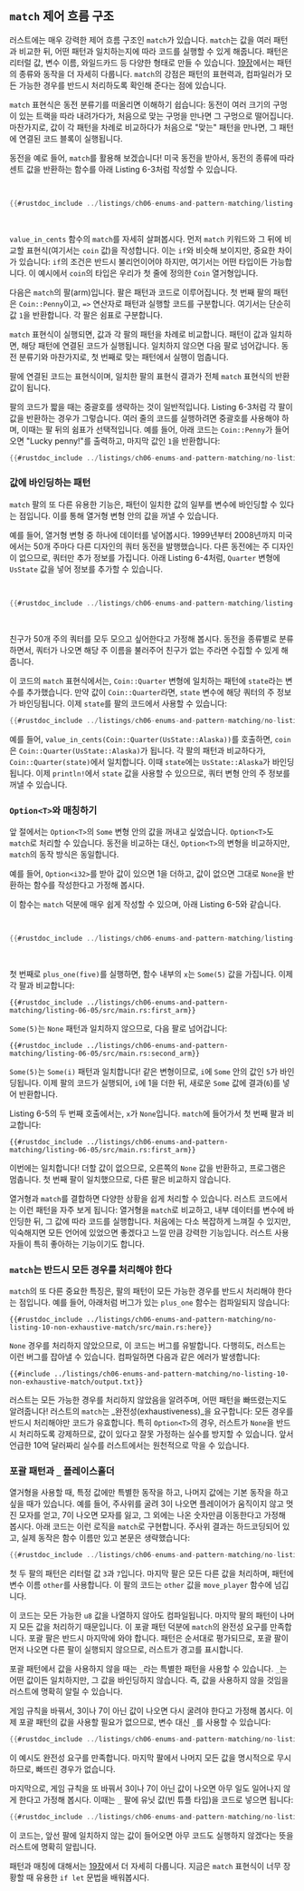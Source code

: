 <!-- 이전 제목. 삭제하지 마세요. 링크가 깨질 수 있습니다. -->

<a id="the-match-control-flow-operator"></a>

## `match` 제어 흐름 구조

러스트에는 매우 강력한 제어 흐름 구조인 `match`가 있습니다. `match`는 값을 여러 패턴과 비교한 뒤, 어떤 패턴과 일치하는지에 따라 코드를 실행할 수 있게 해줍니다. 패턴은 리터럴 값, 변수 이름, 와일드카드 등 다양한 형태로 만들 수 있습니다. [19장][ch19-00-patterns]<!-- ignore -->에서는 패턴의 종류와 동작을 더 자세히 다룹니다. `match`의 강점은 패턴의 표현력과, 컴파일러가 모든 가능한 경우를 반드시 처리하도록 확인해 준다는 점에 있습니다.

`match` 표현식은 동전 분류기를 떠올리면 이해하기 쉽습니다: 동전이 여러 크기의 구멍이 있는 트랙을 따라 내려가다가, 처음으로 맞는 구멍을 만나면 그 구멍으로 떨어집니다. 마찬가지로, 값이 각 패턴을 차례로 비교하다가 처음으로 "맞는" 패턴을 만나면, 그 패턴에 연결된 코드 블록이 실행됩니다.

동전을 예로 들어, `match`를 활용해 보겠습니다! 미국 동전을 받아서, 동전의 종류에 따라 센트 값을 반환하는 함수를 아래 Listing 6-3처럼 작성할 수 있습니다.

<Listing number="6-3" caption="열거형의 변형을 패턴으로 사용하는 `enum`과 `match` 표현식">

```rust
{{#rustdoc_include ../listings/ch06-enums-and-pattern-matching/listing-06-03/src/main.rs:here}}
```

</Listing>

`value_in_cents` 함수의 `match`를 자세히 살펴봅시다. 먼저 `match` 키워드와 그 뒤에 비교할 표현식(여기서는 `coin` 값)을 작성합니다. 이는 `if`와 비슷해 보이지만, 중요한 차이가 있습니다: `if`의 조건은 반드시 불리언이어야 하지만, 여기서는 어떤 타입이든 가능합니다. 이 예시에서 `coin`의 타입은 우리가 첫 줄에 정의한 `Coin` 열거형입니다.

다음은 `match`의 팔(arm)입니다. 팔은 패턴과 코드로 이루어집니다. 첫 번째 팔의 패턴은 `Coin::Penny`이고, `=>` 연산자로 패턴과 실행할 코드를 구분합니다. 여기서는 단순히 값 `1`을 반환합니다. 각 팔은 쉼표로 구분합니다.

`match` 표현식이 실행되면, 값과 각 팔의 패턴을 차례로 비교합니다. 패턴이 값과 일치하면, 해당 패턴에 연결된 코드가 실행됩니다. 일치하지 않으면 다음 팔로 넘어갑니다. 동전 분류기와 마찬가지로, 첫 번째로 맞는 패턴에서 실행이 멈춥니다.

팔에 연결된 코드는 표현식이며, 일치한 팔의 표현식 결과가 전체 `match` 표현식의 반환값이 됩니다.

팔의 코드가 짧을 때는 중괄호를 생략하는 것이 일반적입니다. Listing 6-3처럼 각 팔이 값을 반환하는 경우가 그렇습니다. 여러 줄의 코드를 실행하려면 중괄호를 사용해야 하며, 이때는 팔 뒤의 쉼표가 선택적입니다. 예를 들어, 아래 코드는 `Coin::Penny`가 들어오면 "Lucky penny!"를 출력하고, 마지막 값인 `1`을 반환합니다:

```rust
{{#rustdoc_include ../listings/ch06-enums-and-pattern-matching/no-listing-08-match-arm-multiple-lines/src/main.rs:here}}
```

### 값에 바인딩하는 패턴

`match` 팔의 또 다른 유용한 기능은, 패턴이 일치한 값의 일부를 변수에 바인딩할 수 있다는 점입니다. 이를 통해 열거형 변형 안의 값을 꺼낼 수 있습니다.

예를 들어, 열거형 변형 중 하나에 데이터를 넣어봅시다. 1999년부터 2008년까지 미국에서는 50개 주마다 다른 디자인의 쿼터 동전을 발행했습니다. 다른 동전에는 주 디자인이 없으므로, 쿼터만 추가 정보를 가집니다. 아래 Listing 6-4처럼, `Quarter` 변형에 `UsState` 값을 넣어 정보를 추가할 수 있습니다.

<Listing number="6-4" caption="`Quarter` 변형에 `UsState` 값을 포함하는 `Coin` 열거형">

```rust
{{#rustdoc_include ../listings/ch06-enums-and-pattern-matching/listing-06-04/src/main.rs:here}}
```

</Listing>

친구가 50개 주의 쿼터를 모두 모으고 싶어한다고 가정해 봅시다. 동전을 종류별로 분류하면서, 쿼터가 나오면 해당 주 이름을 불러주어 친구가 없는 주라면 수집할 수 있게 해줍니다.

이 코드의 `match` 표현식에서는, `Coin::Quarter` 변형에 일치하는 패턴에 `state`라는 변수를 추가했습니다. 만약 값이 `Coin::Quarter`라면, `state` 변수에 해당 쿼터의 주 정보가 바인딩됩니다. 이제 `state`를 팔의 코드에서 사용할 수 있습니다:

```rust
{{#rustdoc_include ../listings/ch06-enums-and-pattern-matching/no-listing-09-variable-in-pattern/src/main.rs:here}}
```

예를 들어, `value_in_cents(Coin::Quarter(UsState::Alaska))`를 호출하면, `coin`은 `Coin::Quarter(UsState::Alaska)`가 됩니다. 각 팔의 패턴과 비교하다가, `Coin::Quarter(state)`에서 일치합니다. 이때 `state`에는 `UsState::Alaska`가 바인딩됩니다. 이제 `println!`에서 `state` 값을 사용할 수 있으므로, 쿼터 변형 안의 주 정보를 꺼낼 수 있습니다.

### `Option<T>`와 매칭하기

앞 절에서는 `Option<T>`의 `Some` 변형 안의 값을 꺼내고 싶었습니다. `Option<T>`도 `match`로 처리할 수 있습니다. 동전을 비교하는 대신, `Option<T>`의 변형을 비교하지만, `match`의 동작 방식은 동일합니다.

예를 들어, `Option<i32>`를 받아 값이 있으면 1을 더하고, 값이 없으면 그대로 `None`을 반환하는 함수를 작성한다고 가정해 봅시다.

이 함수는 `match` 덕분에 매우 쉽게 작성할 수 있으며, 아래 Listing 6-5와 같습니다.

<Listing number="6-5" caption="`Option<i32>`에 대해 `match` 표현식을 사용하는 함수">

```rust
{{#rustdoc_include ../listings/ch06-enums-and-pattern-matching/listing-06-05/src/main.rs:here}}
```

</Listing>

첫 번째로 `plus_one(five)`를 실행하면, 함수 내부의 `x`는 `Some(5)` 값을 가집니다. 이제 각 팔과 비교합니다:

```rust,ignore
{{#rustdoc_include ../listings/ch06-enums-and-pattern-matching/listing-06-05/src/main.rs:first_arm}}
```

`Some(5)`는 `None` 패턴과 일치하지 않으므로, 다음 팔로 넘어갑니다:

```rust,ignore
{{#rustdoc_include ../listings/ch06-enums-and-pattern-matching/listing-06-05/src/main.rs:second_arm}}
```

`Some(5)`는 `Some(i)` 패턴과 일치합니다! 같은 변형이므로, `i`에 `Some` 안의 값인 `5`가 바인딩됩니다. 이제 팔의 코드가 실행되어, `i`에 1을 더한 뒤, 새로운 `Some` 값에 결과(`6`)를 넣어 반환합니다.

Listing 6-5의 두 번째 호출에서는, `x`가 `None`입니다. `match`에 들어가서 첫 번째 팔과 비교합니다:

```rust,ignore
{{#rustdoc_include ../listings/ch06-enums-and-pattern-matching/listing-06-05/src/main.rs:first_arm}}
```

이번에는 일치합니다! 더할 값이 없으므로, 오른쪽의 `None` 값을 반환하고, 프로그램은 멈춥니다. 첫 번째 팔이 일치했으므로, 다른 팔은 비교하지 않습니다.

열거형과 `match`를 결합하면 다양한 상황을 쉽게 처리할 수 있습니다. 러스트 코드에서는 이런 패턴을 자주 보게 됩니다: 열거형을 `match`로 비교하고, 내부 데이터를 변수에 바인딩한 뒤, 그 값에 따라 코드를 실행합니다. 처음에는 다소 복잡하게 느껴질 수 있지만, 익숙해지면 모든 언어에 있었으면 좋겠다고 느낄 만큼 강력한 기능입니다. 러스트 사용자들이 특히 좋아하는 기능이기도 합니다.

### `match`는 반드시 모든 경우를 처리해야 한다

`match`의 또 다른 중요한 특징은, 팔의 패턴이 모든 가능한 경우를 반드시 처리해야 한다는 점입니다. 예를 들어, 아래처럼 버그가 있는 `plus_one` 함수는 컴파일되지 않습니다:

```rust,ignore,does_not_compile
{{#rustdoc_include ../listings/ch06-enums-and-pattern-matching/no-listing-10-non-exhaustive-match/src/main.rs:here}}
```

`None` 경우를 처리하지 않았으므로, 이 코드는 버그를 유발합니다. 다행히도, 러스트는 이런 버그를 잡아낼 수 있습니다. 컴파일하면 다음과 같은 에러가 발생합니다:

```console
{{#include ../listings/ch06-enums-and-pattern-matching/no-listing-10-non-exhaustive-match/output.txt}}
```

러스트는 모든 가능한 경우를 처리하지 않았음을 알려주며, 어떤 패턴을 빠뜨렸는지도 알려줍니다! 러스트의 `match`는 _완전성(exhaustiveness)_을 요구합니다: 모든 경우를 반드시 처리해야만 코드가 유효합니다. 특히 `Option<T>`의 경우, 러스트가 `None`을 반드시 처리하도록 강제하므로, 값이 있다고 잘못 가정하는 실수를 방지할 수 있습니다. 앞서 언급한 10억 달러짜리 실수를 러스트에서는 원천적으로 막을 수 있습니다.

### 포괄 패턴과 `_` 플레이스홀더

열거형을 사용할 때, 특정 값에만 특별한 동작을 하고, 나머지 값에는 기본 동작을 하고 싶을 때가 있습니다. 예를 들어, 주사위를 굴려 3이 나오면 플레이어가 움직이지 않고 멋진 모자를 얻고, 7이 나오면 모자를 잃고, 그 외에는 나온 숫자만큼 이동한다고 가정해 봅시다. 아래 코드는 이런 로직을 `match`로 구현합니다. 주사위 결과는 하드코딩되어 있고, 실제 동작은 함수 이름만 있고 본문은 생략했습니다:

```rust
{{#rustdoc_include ../listings/ch06-enums-and-pattern-matching/no-listing-15-binding-catchall/src/main.rs:here}}
```

첫 두 팔의 패턴은 리터럴 값 `3`과 `7`입니다. 마지막 팔은 모든 다른 값을 처리하며, 패턴에 변수 이름 `other`를 사용합니다. 이 팔의 코드는 `other` 값을 `move_player` 함수에 넘깁니다.

이 코드는 모든 가능한 `u8` 값을 나열하지 않아도 컴파일됩니다. 마지막 팔의 패턴이 나머지 모든 값을 처리하기 때문입니다. 이 포괄 패턴 덕분에 `match`의 완전성 요구를 만족합니다. 포괄 팔은 반드시 마지막에 와야 합니다. 패턴은 순서대로 평가되므로, 포괄 팔이 먼저 나오면 다른 팔이 실행되지 않으므로, 러스트가 경고를 표시합니다.

포괄 패턴에서 값을 사용하지 않을 때는 `_`라는 특별한 패턴을 사용할 수 있습니다. `_`는 어떤 값이든 일치하지만, 그 값을 바인딩하지 않습니다. 즉, 값을 사용하지 않을 것임을 러스트에 명확히 알릴 수 있습니다.

게임 규칙을 바꿔서, 3이나 7이 아닌 값이 나오면 다시 굴려야 한다고 가정해 봅시다. 이제 포괄 패턴의 값을 사용할 필요가 없으므로, 변수 대신 `_`를 사용할 수 있습니다:

```rust
{{#rustdoc_include ../listings/ch06-enums-and-pattern-matching/no-listing-16-underscore-catchall/src/main.rs:here}}
```

이 예시도 완전성 요구를 만족합니다. 마지막 팔에서 나머지 모든 값을 명시적으로 무시하므로, 빠뜨린 경우가 없습니다.

마지막으로, 게임 규칙을 또 바꿔서 3이나 7이 아닌 값이 나오면 아무 일도 일어나지 않게 한다고 가정해 봅시다. 이때는 `_` 팔에 유닛 값(빈 튜플 타입)을 코드로 넣으면 됩니다:

```rust
{{#rustdoc_include ../listings/ch06-enums-and-pattern-matching/no-listing-17-underscore-unit/src/main.rs:here}}
```

이 코드는, 앞선 팔에 일치하지 않는 값이 들어오면 아무 코드도 실행하지 않겠다는 뜻을 러스트에 명확히 알립니다.

패턴과 매칭에 대해서는 [19장][ch19-00-patterns]<!-- ignore -->에서 더 자세히 다룹니다. 지금은 `match` 표현식이 너무 장황할 때 유용한 `if let` 문법을 배워봅시다.

[tuples]: ch03-02-data-types.html#the-tuple-type
[ch19-00-patterns]: ch19-00-patterns.html